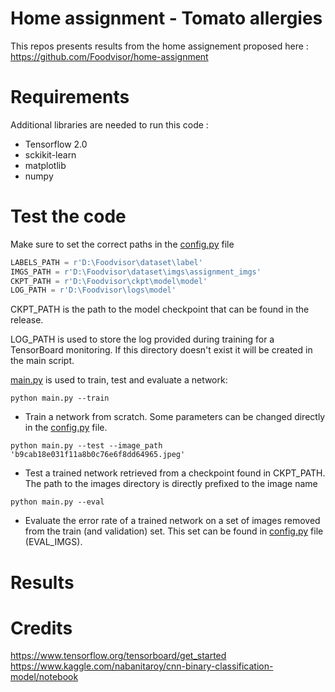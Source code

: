 # Home assignment - Tomato allergies

This repos presents results from the home assignement proposed here : https://github.com/Foodvisor/home-assignment

# Requirements

Additional libraries are needed to run this code :
* Tensorflow 2.0
* sckikit-learn
* matplotlib
* numpy

# Test the code

Make sure to set the correct paths in the [config.py](https://github.com/arimboux/Foodvisor_homeAssignment/blob/master/config.py) file
```python
LABELS_PATH = r'D:\Foodvisor\dataset\label'
IMGS_PATH = r'D:\Foodvisor\dataset\imgs\assignment_imgs'
CKPT_PATH = r'D:\Foodvisor\ckpt\model\model'
LOG_PATH = r'D:\Foodvisor\logs\model'
```

CKPT_PATH is the path to the model checkpoint that can be found in the release.

LOG_PATH is used to store the log provided during training for a TensorBoard monitoring. 
If this directory doesn't exist it will be created in the main script.

[main.py](https://github.com/arimboux/Foodvisor_homeAssignment/blob/master/main.py) is used to train, test and evaluate a network:

```console
python main.py --train
```

* Train a network from scratch. Some parameters can be changed directly in the [config.py](https://github.com/arimboux/Foodvisor_homeAssignment/blob/master/config.py) file.

```console
python main.py --test --image_path 'b9cab18e031f11a8b0c76e6f8dd64965.jpeg'
```

* Test a trained network retrieved from a checkpoint found in CKPT_PATH. The path to the images directory is directly
prefixed to the image name

```console
python main.py --eval
```

* Evaluate the error rate of a trained network on a set of images removed from the train (and validation) set. This set can be found in
[config.py](https://github.com/arimboux/Foodvisor_homeAssignment/blob/master/config.py) file (EVAL_IMGS).

# Results

# Credits

https://www.tensorflow.org/tensorboard/get_started
https://www.kaggle.com/nabanitaroy/cnn-binary-classification-model/notebook